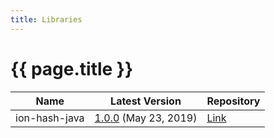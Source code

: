 ```yaml
---
title: Libraries
---
```


# {{ page.title }}

| Name | Latest Version | Repository |
|------|----------------|------|
| ion-hash-java | [1.0.0](https://github.com/amzn/ion-hash-java/releases/tag/v1.0.0) (May 23, 2019) | [Link](https://github.com/amzn/ion-hash-java) |

